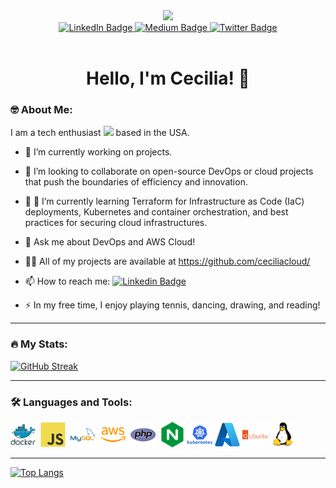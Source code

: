  <div id="header" align="center">
  <img src="https://media.giphy.com/media/iDaCeaKrHhUI1I8e2b/giphy.gif" width="100"/>
</div>

<div id="badges" align="center">
  <a href="https://www.linkedin.com/in/ceciliakanne">
    <img src="https://img.shields.io/badge/LinkedIn-blue?style=for-the-badge&logo=linkedin&logoColor=white" alt="LinkedIn Badge"/>
  </a>
  <a href="https://medium.com/@iscreamcloud">
    <img src="https://img.shields.io/badge/medium-orange?style=for-the-badge&logo=medium&logoColor=white" alt="Medium Badge"/>
  </a>
  <a href="https://twitter.com/iscreamcloud">
    <img src="https://img.shields.io/badge/Twitter-blue?style=for-the-badge&logo=twitter&logoColor=white" alt="Twitter Badge"/>
  </a>
</div>
<div align="center">
<img src="https://komarev.com/ghpvc/?username=ceciliacloud&style=flat-square&color=blue" alt=""/>

 
 <h1>
  Hello, I'm Cecilia! 👋
</h1>
 
<div id="header" align="left">

  ### 	:nerd_face: About Me:

  I am a tech enthusiast <img src="https://media.giphy.com/media/WUlplcMpOCEmTGBtBW/giphy.gif" width="30"> based in the USA.
  
- :telescope: I’m currently working on projects.

- 👯 I’m looking to collaborate on open-source DevOps or cloud projects that push the boundaries of efficiency and innovation.

- :seedling: 🤝 I’m currently learning Terraform for Infrastructure as Code (IaC) deployments, Kubernetes and container orchestration, and best practices for securing cloud infrastructures.

- 💬 Ask me about DevOps and AWS Cloud!

- 👨‍💻 All of my projects are available at https://github.com/ceciliacloud/

- :mailbox: How to reach me: [![Linkedin Badge](https://img.shields.io/badge/-Cecilia-blue?style=flat&logo=Linkedin&logoColor=white)](https://www.linkedin.com/in/ceciliakanne)

- :zap: In my free time, I enjoy playing tennis, dancing, drawing, and reading!

 ----------
 
 ### :fire: My Stats:
 
 [![GitHub Streak](https://github-readme-streak-stats.herokuapp.com?user=ceciliacloud&theme=radical)](https://git.io/streak-stats)
 
----------
 
### :hammer_and_wrench: Languages and Tools:  
 <div>
  <img src="https://github.com/devicons/devicon/blob/master/icons/docker/docker-original-wordmark.svg" title="Java" alt="Java" width="40" height="40"/>&nbsp;
  <img src="https://github.com/devicons/devicon/blob/master/icons/javascript/javascript-original.svg" title="JavaScript" alt="JavaScript" width="40" height="40"/>&nbsp;
  <img src="https://github.com/devicons/devicon/blob/master/icons/mysql/mysql-original-wordmark.svg" title="MySQL"  alt="MySQL" width="40" height="40"/>&nbsp;
  <img src="https://github.com/devicons/devicon/blob/master/icons/amazonwebservices/amazonwebservices-plain-wordmark.svg" title="AWS" alt="AWS" width="40" height="40"/>&nbsp;
  <img src="https://github.com/devicons/devicon/blob/master/icons/php/php-original.svg" title="MySQL"  alt="MySQL" width="40" height="40"/>&nbsp;
  <img src="https://github.com/devicons/devicon/blob/master/icons/nginx/nginx-original.svg" title="Git" **alt="Git" width="40" height="40"/>
  <img src="https://github.com/devicons/devicon/blob/master/icons/kubernetes/kubernetes-plain-wordmark.svg" title="Git" **alt="Git" width="40" height="40"/>
  <img src="https://github.com/devicons/devicon/blob/master/icons/azure/azure-original.svg" title="Git" **alt="Git" width="40" height="40"/>
  <img src="https://github.com/devicons/devicon/blob/master/icons/ubuntu/ubuntu-plain-wordmark.svg" title="Git" **alt="Git" width="40" height="40"/>
  <img src="https://github.com/devicons/devicon/blob/master/icons/linux/linux-original.svg" title="Git" **alt="Git" width="40" height="40"/>
</div>
 
 ----------
 
  [![Top Langs](https://github-readme-stats.vercel.app/api/top-langs/?username=ceciliacloud&layout=compact&theme=vision-friendly-dark)](https://github.com/anuraghazra/github-readme-stats)
